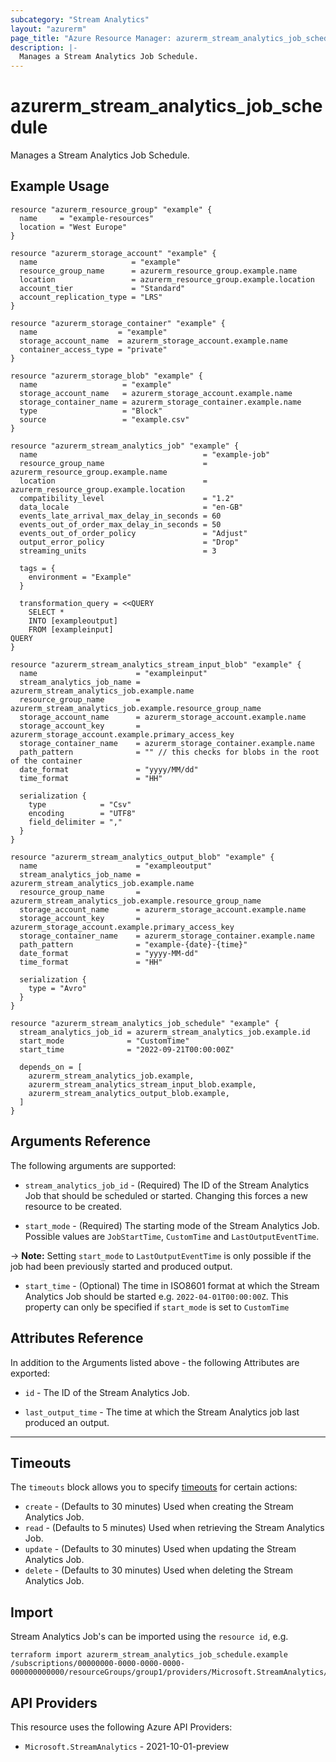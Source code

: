```yaml
---
subcategory: "Stream Analytics"
layout: "azurerm"
page_title: "Azure Resource Manager: azurerm_stream_analytics_job_schedule"
description: |-
  Manages a Stream Analytics Job Schedule.
---
```


# azurerm_stream_analytics_job_schedule

Manages a Stream Analytics Job Schedule.

## Example Usage

```hcl
resource "azurerm_resource_group" "example" {
  name     = "example-resources"
  location = "West Europe"
}

resource "azurerm_storage_account" "example" {
  name                     = "example"
  resource_group_name      = azurerm_resource_group.example.name
  location                 = azurerm_resource_group.example.location
  account_tier             = "Standard"
  account_replication_type = "LRS"
}

resource "azurerm_storage_container" "example" {
  name                  = "example"
  storage_account_name  = azurerm_storage_account.example.name
  container_access_type = "private"
}

resource "azurerm_storage_blob" "example" {
  name                   = "example"
  storage_account_name   = azurerm_storage_account.example.name
  storage_container_name = azurerm_storage_container.example.name
  type                   = "Block"
  source                 = "example.csv"
}

resource "azurerm_stream_analytics_job" "example" {
  name                                     = "example-job"
  resource_group_name                      = azurerm_resource_group.example.name
  location                                 = azurerm_resource_group.example.location
  compatibility_level                      = "1.2"
  data_locale                              = "en-GB"
  events_late_arrival_max_delay_in_seconds = 60
  events_out_of_order_max_delay_in_seconds = 50
  events_out_of_order_policy               = "Adjust"
  output_error_policy                      = "Drop"
  streaming_units                          = 3

  tags = {
    environment = "Example"
  }

  transformation_query = <<QUERY
    SELECT *
    INTO [exampleoutput]
    FROM [exampleinput]
QUERY
}

resource "azurerm_stream_analytics_stream_input_blob" "example" {
  name                      = "exampleinput"
  stream_analytics_job_name = azurerm_stream_analytics_job.example.name
  resource_group_name       = azurerm_stream_analytics_job.example.resource_group_name
  storage_account_name      = azurerm_storage_account.example.name
  storage_account_key       = azurerm_storage_account.example.primary_access_key
  storage_container_name    = azurerm_storage_container.example.name
  path_pattern              = "" // this checks for blobs in the root of the container
  date_format               = "yyyy/MM/dd"
  time_format               = "HH"

  serialization {
    type            = "Csv"
    encoding        = "UTF8"
    field_delimiter = ","
  }
}

resource "azurerm_stream_analytics_output_blob" "example" {
  name                      = "exampleoutput"
  stream_analytics_job_name = azurerm_stream_analytics_job.example.name
  resource_group_name       = azurerm_stream_analytics_job.example.resource_group_name
  storage_account_name      = azurerm_storage_account.example.name
  storage_account_key       = azurerm_storage_account.example.primary_access_key
  storage_container_name    = azurerm_storage_container.example.name
  path_pattern              = "example-{date}-{time}"
  date_format               = "yyyy-MM-dd"
  time_format               = "HH"

  serialization {
    type = "Avro"
  }
}

resource "azurerm_stream_analytics_job_schedule" "example" {
  stream_analytics_job_id = azurerm_stream_analytics_job.example.id
  start_mode              = "CustomTime"
  start_time              = "2022-09-21T00:00:00Z"

  depends_on = [
    azurerm_stream_analytics_job.example,
    azurerm_stream_analytics_stream_input_blob.example,
    azurerm_stream_analytics_output_blob.example,
  ]
}
```

## Arguments Reference

The following arguments are supported:

* `stream_analytics_job_id` - (Required) The ID of the Stream Analytics Job that should be scheduled or started. Changing this forces a new resource to be created.

* `start_mode` - (Required) The starting mode of the Stream Analytics Job. Possible values are `JobStartTime`, `CustomTime` and `LastOutputEventTime`.

-> **Note:** Setting `start_mode` to `LastOutputEventTime` is only possible if the job had been previously started and produced output.

* `start_time` - (Optional) The time in ISO8601 format at which the Stream Analytics Job should be started e.g. `2022-04-01T00:00:00Z`. This property can only be specified if `start_mode` is set to `CustomTime`

## Attributes Reference

In addition to the Arguments listed above - the following Attributes are exported:

* `id` - The ID of the Stream Analytics Job.

* `last_output_time` - The time at which the Stream Analytics job last produced an output.

---

## Timeouts

The `timeouts` block allows you to specify [timeouts](https://developer.hashicorp.com/terraform/language/resources/configure#define-operation-timeouts) for certain actions:

* `create` - (Defaults to 30 minutes) Used when creating the Stream Analytics Job.
* `read` - (Defaults to 5 minutes) Used when retrieving the Stream Analytics Job.
* `update` - (Defaults to 30 minutes) Used when updating the Stream Analytics Job.
* `delete` - (Defaults to 30 minutes) Used when deleting the Stream Analytics Job.

## Import

Stream Analytics Job's can be imported using the `resource id`, e.g.

```shell
terraform import azurerm_stream_analytics_job_schedule.example /subscriptions/00000000-0000-0000-0000-000000000000/resourceGroups/group1/providers/Microsoft.StreamAnalytics/streamingJobs/job1/schedule/default
```

## API Providers
<!-- This section is generated, changes will be overwritten -->
This resource uses the following Azure API Providers:

* `Microsoft.StreamAnalytics` - 2021-10-01-preview
